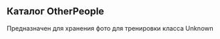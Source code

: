 
**Каталог OtherPeople**
------------------
Предназначен для хранения фото для тренировки класса  Unknown
